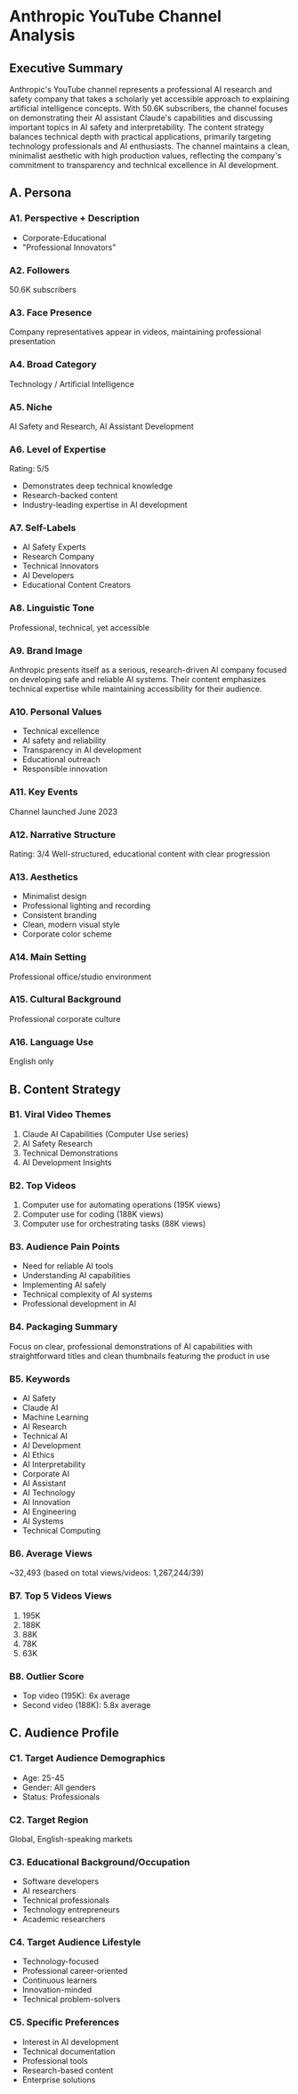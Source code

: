 # Anthropic YouTube Channel Analysis

## Executive Summary
Anthropic's YouTube channel represents a professional AI research and safety company that takes a scholarly yet accessible approach to explaining artificial intelligence concepts. With 50.6K subscribers, the channel focuses on demonstrating their AI assistant Claude's capabilities and discussing important topics in AI safety and interpretability. The content strategy balances technical depth with practical applications, primarily targeting technology professionals and AI enthusiasts. The channel maintains a clean, minimalist aesthetic with high production values, reflecting the company's commitment to transparency and technical excellence in AI development.

## A. Persona

### A1. Perspective + Description
- Corporate-Educational
- "Professional Innovators"

### A2. Followers
50.6K subscribers

### A3. Face Presence
Company representatives appear in videos, maintaining professional presentation

### A4. Broad Category
Technology / Artificial Intelligence

### A5. Niche
AI Safety and Research, AI Assistant Development

### A6. Level of Expertise
Rating: 5/5
- Demonstrates deep technical knowledge
- Research-backed content
- Industry-leading expertise in AI development

### A7. Self-Labels
- AI Safety Experts
- Research Company
- Technical Innovators
- AI Developers
- Educational Content Creators

### A8. Linguistic Tone
Professional, technical, yet accessible

### A9. Brand Image
Anthropic presents itself as a serious, research-driven AI company focused on developing safe and reliable AI systems. Their content emphasizes technical expertise while maintaining accessibility for their audience.

### A10. Personal Values
- Technical excellence
- AI safety and reliability
- Transparency in AI development
- Educational outreach
- Responsible innovation

### A11. Key Events
Channel launched June 2023

### A12. Narrative Structure
Rating: 3/4
Well-structured, educational content with clear progression

### A13. Aesthetics
- Minimalist design
- Professional lighting and recording
- Consistent branding
- Clean, modern visual style
- Corporate color scheme

### A14. Main Setting
Professional office/studio environment

### A15. Cultural Background
Professional corporate culture

### A16. Language Use
English only

## B. Content Strategy

### B1. Viral Video Themes
1. Claude AI Capabilities (Computer Use series)
2. AI Safety Research
3. Technical Demonstrations
4. AI Development Insights

### B2. Top Videos
1. Computer use for automating operations (195K views)
2. Computer use for coding (188K views)
3. Computer use for orchestrating tasks (88K views)

### B3. Audience Pain Points
- Need for reliable AI tools
- Understanding AI capabilities
- Implementing AI safely
- Technical complexity of AI systems
- Professional development in AI

### B4. Packaging Summary
Focus on clear, professional demonstrations of AI capabilities with straightforward titles and clean thumbnails featuring the product in use

### B5. Keywords
- AI Safety
- Claude AI
- Machine Learning
- AI Research
- Technical AI
- AI Development
- AI Ethics
- AI Interpretability
- Corporate AI
- AI Assistant
- AI Technology
- AI Innovation
- AI Engineering
- AI Systems
- Technical Computing

### B6. Average Views
~32,493 (based on total views/videos: 1,267,244/39)

### B7. Top 5 Videos Views
1. 195K
2. 188K
3. 88K
4. 78K
5. 63K

### B8. Outlier Score
- Top video (195K): 6x average
- Second video (188K): 5.8x average

## C. Audience Profile

### C1. Target Audience Demographics
- Age: 25-45
- Gender: All genders
- Status: Professionals

### C2. Target Region
Global, English-speaking markets

### C3. Educational Background/Occupation
- Software developers
- AI researchers
- Technical professionals
- Technology entrepreneurs
- Academic researchers

### C4. Target Audience Lifestyle
- Technology-focused
- Professional career-oriented
- Continuous learners
- Innovation-minded
- Technical problem-solvers

### C5. Specific Preferences
- Interest in AI development
- Technical documentation
- Professional tools
- Research-based content
- Enterprise solutions